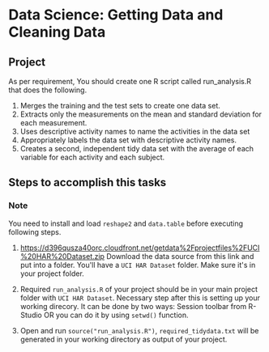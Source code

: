 # Data Science: Getting Data and Cleaning Data

## Project

As per requirement, You should create one R script called run_analysis.R that does the following.

1. Merges the training and the test sets to create one data set.
2. Extracts only the measurements on the mean and standard deviation for each measurement.
3. Uses descriptive activity names to name the activities in the data set
4. Appropriately labels the data set with descriptive activity names.
5. Creates a second, independent tidy data set with the average of each variable for each activity and each subject.

## Steps to accomplish this tasks
### Note

You need to install and load ```reshape2``` and ```data.table``` before executing following steps. 

1. https://d396qusza40orc.cloudfront.net/getdata%2Fprojectfiles%2FUCI%20HAR%20Dataset.zip Download the data source from this link and put into a folder. You'll have a ```UCI HAR Dataset``` folder. Make sure it's in your project folder.

2. Required ```run_analysis.R``` of your project should be in your main project folder with  ```UCI HAR Dataset```. Necessary step after this is setting up your working direcory. It can be done by two ways:  Session toolbar from R-Studio OR you can do it by using  ```setwd()``` function.

3. Open and run ```source("run_analysis.R")```, ```required_tidydata.txt``` will be generated in your working directory as output of your project.

